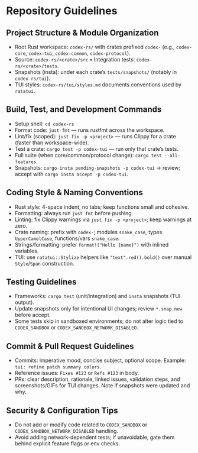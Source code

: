 # Repository Guidelines

## Project Structure & Module Organization
- Root Rust workspace: `codex-rs/` with crates prefixed `codex-` (e.g., `codex-core`, `codex-tui`, `codex-common`, `codex-protocol`).
- Source: `codex-rs/<crate>/src` • Integration tests: `codex-rs/<crate>/tests`.
- Snapshots (insta): under each crate’s `tests/snapshots/` (notably in `codex-rs/tui`).
- TUI styles: `codex-rs/tui/styles.md` documents conventions used by `ratatui`.

## Build, Test, and Development Commands
- Setup shell: `cd codex-rs`
- Format code: `just fmt` — runs rustfmt across the workspace.
- Lint/fix (scoped): `just fix -p <project>` — runs Clippy for a crate (faster than workspace-wide).
- Test a crate: `cargo test -p codex-tui` — run only that crate’s tests.
- Full suite (when core/common/protocol change): `cargo test --all-features`.
- Snapshots: `cargo insta pending-snapshots -p codex-tui` → review; accept with `cargo insta accept -p codex-tui`.

## Coding Style & Naming Conventions
- Rust style: 4-space indent, no tabs; keep functions small and cohesive.
- Formatting: always run `just fmt` before pushing.
- Linting: fix Clippy warnings via `just fix -p <project>`; keep warnings at zero.
- Crate naming: prefix with `codex-`; modules `snake_case`, types `UpperCamelCase`, functions/vars `snake_case`.
- Strings/formatting: prefer `format!("Hello {name}")` with inlined variables.
- TUI: use `ratatui::Stylize` helpers like `"text".red().bold()` over manual `Style`/`Span` construction.

## Testing Guidelines
- Frameworks: `cargo test` (unit/integration) and `insta` snapshots (TUI output).
- Update snapshots only for intentional UI changes; review `*.snap.new` before accept.
- Some tests skip in sandboxed environments; do not alter logic tied to `CODEX_SANDBOX` or `CODEX_SANDBOX_NETWORK_DISABLED`.

## Commit & Pull Request Guidelines
- Commits: imperative mood, concise subject, optional scope. Example: `tui: refine patch summary colors`.
- Reference issues: `Fixes #123` or `Refs #123` in body.
- PRs: clear description, rationale, linked issues, validation steps, and screenshots/GIFs for TUI changes. Note if snapshots were updated and why.

## Security & Configuration Tips
- Do not add or modify code related to `CODEX_SANDBOX` or `CODEX_SANDBOX_NETWORK_DISABLED` handling.
- Avoid adding network-dependent tests; if unavoidable, gate them behind explicit feature flags or env checks.
